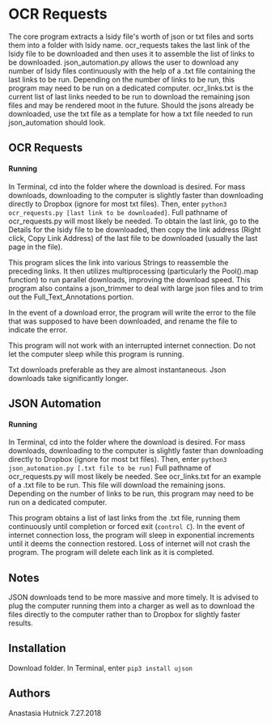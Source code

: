 # OCR Requests
The core program extracts a lsidy file's worth of json or txt files and sorts
them into a folder with lsidy name. ocr_requests takes the last link of the lsidy
file to be downloaded and then uses it to assemble the list of links to be downloaded.
json_automation.py allows the user to download any number of lsidy files
continuously with the help of a .txt file containing the last links to be run.
Depending on the number of links to be run, this program may need to be run
on a dedicated computer. ocr_links.txt is the current list of last links needed
to be run to download the remaining json files and may be rendered moot in the future.
Should the jsons already be downloaded, use the txt file as a template for how
a txt file needed to run json_automation should look.

## OCR Requests
#### Running
In Terminal, cd into the folder where the download is desired. For mass downloads,
downloading to the computer is slightly faster than downloading directly to
Dropbox (ignore for most txt files). Then, enter ``python3 ocr_requests.py [last link
to be downloaded]``. Full pathname of ocr_requests.py will most likely be needed.
To obtain the last link, go to the Details for the lsidy file to be downloaded,
then copy the link address (Right click, Copy Link Address) of the last file to
be downloaded (usually the last page in the file).

This program slices the link into various Strings to reassemble the preceding
links. It then utilizes multiprocessing (particularly the Pool().map function)
to run parallel downloads, improving the download speed. This program also
contains a json_trimmer to deal with large json files and to trim out the
Full_Text_Annotations portion.

In the event of a download error, the program will write the error to the
file that was supposed to have been downloaded, and rename the file to indicate
the error.

This program will not work with an interrupted internet connection. Do not let
the computer sleep while this program is running.

Txt downloads preferable as they are almost instantaneous. Json downloads take
significantly longer.

## JSON Automation
#### Running
In Terminal, cd into the folder where the download is desired. For mass downloads,
downloading to the computer is slightly faster than downloading directly to
Dropbox (ignore for most txt files). Then, enter ``python3 json_automation.py
[.txt file to be run]`` Full pathname of ocr_requests.py will most likely be needed.
See ocr_links.txt for an example of a .txt file to be run. This file will download
the remaining jsons. Depending on the number of links to be run, this program
may need to be run on a dedicated computer.

This program obtains a list of last links from the .txt file, running them
continuously until completion or forced exit (``control C``). In the event
of internet connection loss, the program will sleep in exponential increments
until it deems the connection restored. Loss of internet will not crash the
program. The program will delete each link as it is completed.

## Notes
JSON downloads tend to be more massive and more timely. It is advised to
plug the computer running them into a charger as well as to download the files
directly to the computer rather than to Dropbox for slightly faster results.

## Installation
Download folder.
In Terminal, enter `pip3 install ujson`

## Authors
Anastasia Hutnick 7.27.2018
